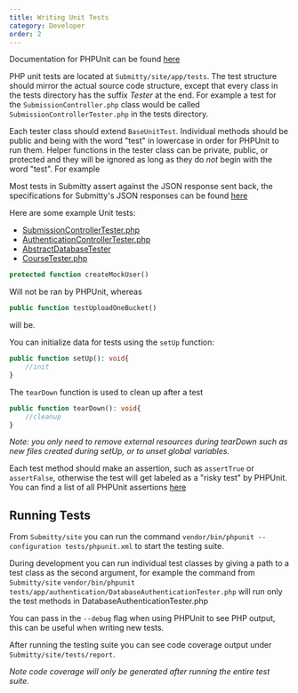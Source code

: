 ```yaml
---
title: Writing Unit Tests
category: Developer
order: 2
---
```

Documentation for PHPUnit can be found [here](https://phpunit.readthedocs.io/en/8.2/)


PHP unit tests are located at `Submitty/site/app/tests`. The test structure should mirror the actual source code structure, except that every class in the tests directory has the suffix *Tester* at the end. For example a test for the `SubmissionController.php` class would be called 
`SubmissionControllerTester.php` in the tests directory.

Each tester class should extend `BaseUnitTest`. Individual methods should be public and being with the word "test" in lowercase in order for PHPUnit to run them. Helper functions in the tester class can be private, public, or protected and they will be ignored as long as they do *not* begin with the word "test". For example 

Most tests in Submitty assert against the JSON response sent back, the specifications for Submitty's JSON responses can be found [here](../json_responses)

Here are some example Unit tests:
- [SubmissionControllerTester.php](https://github.com/Submitty/Submitty/blob/master/site/tests/app/controllers/submission/SubmissionControllerTester.php)
- [AuthenticationControllerTester.php](https://github.com/Submitty/Submitty/blob/master/site/tests/app/controllers/AuthenticationControllerTester.php)
- [AbstractDatabaseTester](https://github.com/Submitty/Submitty/blob/master/site/tests/app/libraries/database/AbstractDatabaseTester.php)
- [CourseTester.php](https://github.com/Submitty/Submitty/blob/master/site/tests/app/models/CourseTester.php)

```php
protected function createMockUser()
```
Will not be ran by PHPUnit, whereas 
```php
public function testUploadOneBucket()
```
will be.

You can initialize data for tests using the `setUp` function:
```php
public function setUp(): void{
	//init
}
```
The `tearDown` function is used to clean up after a test
```php
public function tearDown(): void{
	//cleanup
}
```
*Note: you only need to remove external resources during tearDown such as new files created during setUp, or to unset global variables.*

Each test method should make an assertion, such as `assertTrue` or `assertFalse`, otherwise the test will get labeled as a "risky test" by PHPUnit. You can find a list of all PHPUnit assertions [here](https://phpunit.readthedocs.io/en/8.2/assertions.html)

## Running Tests

From `Submitty/site` you can run the command `vendor/bin/phpunit --configuration tests/phpunit.xml` to start the testing suite.

During development you can run individual test classes by giving a path to a test class as the second argument, for example the command from `Submitty/site`
`vendor/bin/phpunit tests/app/authentication/DatabaseAuthenticationTester.php` will run only the test methods in DatabaseAuthenticationTester.php

You can pass in the `--debug` flag when using PHPUnit to see PHP output, this can be useful when writing new tests.

After running the testing suite you can see code coverage output under `Submitty/site/tests/report`.

*Note code coverage will only be generated after running the entire test suite.*